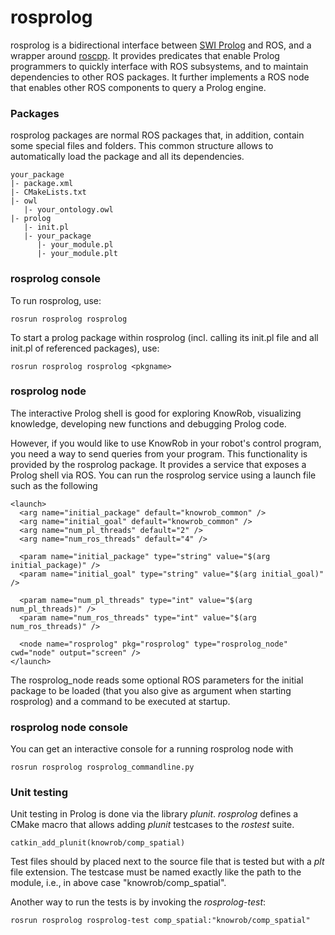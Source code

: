 rosprolog
===

rosprolog is a bidirectional interface between
[SWI Prolog](http://www.swi-prolog.org/) and ROS,
and a wrapper around [roscpp](http://wiki.ros.org/roscpp).
It provides predicates that enable Prolog programmers
to quickly interface with ROS subsystems, and to maintain dependencies
to other ROS packages.
It further implements a ROS node that enables other ROS components
to query a Prolog engine.

### Packages

rosprolog packages are normal ROS packages that, in addition,
contain some special files and folders.
This common structure allows to automatically load the package and all its dependencies. 

    your_package
    |- package.xml
    |- CMakeLists.txt
    |- owl
       |- your_ontology.owl
    |- prolog
       |- init.pl
       |- your_package
          |- your_module.pl
          |- your_module.plt

### rosprolog console

To run rosprolog, use:

    rosrun rosprolog rosprolog

 
To start a prolog package within rosprolog (incl. calling its init.pl file and all init.pl of referenced packages), use:

    rosrun rosprolog rosprolog <pkgname>

### rosprolog node

The interactive Prolog shell is good for exploring KnowRob, visualizing knowledge,
developing new functions and debugging Prolog code.

However, if you would like to use KnowRob in your robot's control program,
you need a way to send queries from your program.
This functionality is provided by the rosprolog package.
It provides a service that exposes a Prolog shell via ROS.
You can run the rosprolog service using a launch file such as the following
```
<launch>
  <arg name="initial_package" default="knowrob_common" />
  <arg name="initial_goal" default="knowrob_common" />
  <arg name="num_pl_threads" default="2" />
  <arg name="num_ros_threads" default="4" />
  
  <param name="initial_package" type="string" value="$(arg initial_package)" />
  <param name="initial_goal" type="string" value="$(arg initial_goal)" />
  
  <param name="num_pl_threads" type="int" value="$(arg num_pl_threads)" />
  <param name="num_ros_threads" type="int" value="$(arg num_ros_threads)" />
  
  <node name="rosprolog" pkg="rosprolog" type="rosprolog_node" cwd="node" output="screen" />
</launch>
```

The rosprolog_node reads some optional ROS parameters for the initial package
to be loaded (that you also give as argument when starting rosprolog)
and a command to be executed at startup.

### rosprolog node console

You can get an interactive console for a running rosprolog node with

    rosrun rosprolog rosprolog_commandline.py

### Unit testing

Unit testing in Prolog is done via the library *plunit*.
*rosprolog* defines a CMake macro that allows adding *plunit*
testcases to the *rostest* suite.

    catkin_add_plunit(knowrob/comp_spatial)

Test files should by placed next to the source file that is tested
but with a *plt* file extension.
The testcase must be named exactly like the path to the module,
i.e., in above case "knowrob/comp_spatial".

Another way to run the tests is by invoking the *rosprolog-test*:

    rosrun rosprolog rosprolog-test comp_spatial:"knowrob/comp_spatial"
